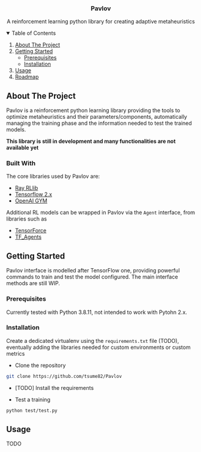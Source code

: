 <p align="center">
  <h3 align="center">Pavlov</h3>
  <p align="center">
    A reinforcement learning python library for creating adaptive metaheuristics
  </p>
</p>



<!-- TABLE OF CONTENTS -->
<details open="open">
  <summary>Table of Contents</summary>
  <ol>
    <li>
      <a href="#about-the-project">About The Project</a>
    </li>
    <li>
      <a href="#getting-started">Getting Started</a>
      <ul>
        <li><a href="#prerequisites">Prerequisites</a></li>
        <li><a href="#installation">Installation</a></li>
      </ul>
    </li>
    <li><a href="#usage">Usage</a></li>
    <li><a href="#roadmap">Roadmap</a></li>
  </ol>
</details>



<!-- ABOUT THE PROJECT -->
## About The Project
Pavlov is a reinforcement python learning library providing the tools to optimize metaheuristics and their parameters/components, automatically managing the training phase and the information needed to test the trained models. 

**This library is still in development and many functionalities are not available yet**


### Built With

The core libraries used by Pavlov are:
* [Ray RLlib](https://docs.ray.io/en/master/rllib.html)
* [Tensorflow 2.x](https://www.tensorflow.org/)
* [OpenAI GYM](https://gym.openai.com/)

Additional RL models can be wrapped in Pavlov via the ``Agent`` interface, from libraries such as
* [TensorForce](https://tensorforce.readthedocs.io/)
* [TF_Agents](https://www.tensorflow.org/agents)



<!-- GETTING STARTED -->
## Getting Started
Pavlov interface is modelled after TensorFlow one, providing powerful commands to train and test the model configured. The main interface methods are still WIP.

### Prerequisites
Currently tested with Python 3.8.11, not intended to work with Pytohn 2.x.

### Installation
Create a dedicated virtualenv using the ``requirements.txt`` file (TODO), eventually adding the libraries needed for custom environments or custom metrics

- Clone the repository
```bash
git clone https://github.com/tsume82/Pavlov
```
- [TODO] Install the requirements

- Test a training
```bash
python test/test.py
```

<!-- USAGE EXAMPLES -->
## Usage
TODO
